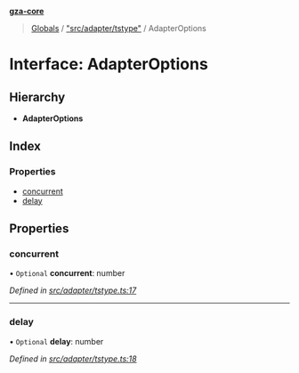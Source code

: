 **[gza-core](../README.md)**

> [Globals](../README.md) / ["src/adapter/tstype"](../modules/_src_adapter_tstype_.md) / AdapterOptions

# Interface: AdapterOptions

## Hierarchy

* **AdapterOptions**

## Index

### Properties

* [concurrent](_src_adapter_tstype_.adapteroptions.md#concurrent)
* [delay](_src_adapter_tstype_.adapteroptions.md#delay)

## Properties

### concurrent

• `Optional` **concurrent**: number

*Defined in [src/adapter/tstype.ts:17](https://github.com/GrandeurSmart/gza-core/blob/master/src/src/adapter/tstype.ts#L17)*

___

### delay

• `Optional` **delay**: number

*Defined in [src/adapter/tstype.ts:18](https://github.com/GrandeurSmart/gza-core/blob/master/src/src/adapter/tstype.ts#L18)*
